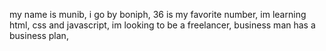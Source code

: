 my name is munib,
i go by boniph,
36 is my favorite number,
im learning html, css and javascript,
im looking to be a freelancer,
business man has a business plan,
